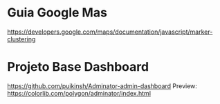 # Guia Google Mas

https://developers.google.com/maps/documentation/javascript/marker-clustering


# Projeto Base Dashboard

https://github.com/puikinsh/Adminator-admin-dashboard
Preview: https://colorlib.com/polygon/adminator/index.html

